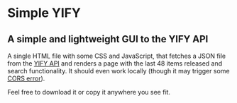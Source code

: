 # Simple YIFY
## A simple and lightweight GUI to the YIFY API

A single HTML file with some CSS and JavaScript, that fetches a JSON file from the [YIFY API](https://yts.mx/api) and renders a page with the last 48 items released and search functionality. It should even work locally (though it may trigger some [CORS error](https://stackoverflow.com/questions/71953553/disable-cors-in-brave-browser)).

Feel free to download it or copy it anywhere you see fit.
